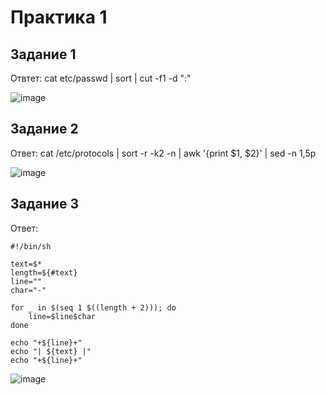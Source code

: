 # Практика 1
## Задание 1
Отвтет: cat etc/passwd | sort | cut -f1 -d ":"

![image](https://github.com/user-attachments/assets/1d057450-6d06-47eb-bb69-3238d47f88bd)
## Задание 2
Ответ: cat /etc/protocols | sort -r -k2 -n | awk '{print $1, $2}' | sed -n 1,5p

![image](https://github.com/user-attachments/assets/006fa9d0-56e2-41d0-8a26-e26db1b4aeff)
## Задание 3
Ответ:
```
#!/bin/sh

text=$*
length=${#text}
line=""
char="-"

for _ in $(seq 1 $((length + 2))); do
    line=$line$char
done

echo "+${line}+"
echo "| ${text} |"
echo "+${line}+" 
```
![image](https://github.com/user-attachments/assets/07ca0f82-e4a7-4146-aaed-1c8bfae80562)
